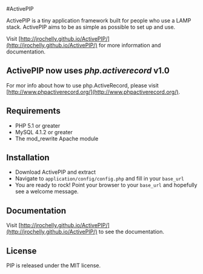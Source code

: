#ActivePIP

ActivePIP is a tiny application framework built for people who use a LAMP stack. ActivePIP aims to be as simple as possible to set up and use.

Visit [http://jrochelly.github.io/ActivePIP/](http://jrochelly.github.io/ActivePIP/) for more information and documentation.

## ActivePIP now uses <i>php.activerecord</i> v1.0
For mor info about how to use php.ActiveRecord, please visit [http://www.phpactiverecord.org/](http://www.phpactiverecord.org/).

## Requirements

* PHP 5.1 or greater
* MySQL 4.1.2 or greater
* The mod_rewrite Apache module

## Installation

* Download ActivePIP and extract
* Navigate to `application/config/config.php` and fill in your `base_url`
* You are ready to rock! Point your browser to your `base_url` and hopefully see a welcome message.

## Documentation

Visit [http://jrochelly.github.io/ActivePIP/](http://jrochelly.github.io/ActivePIP/) to see the documentation.

## License

PIP is released under the MIT license.

